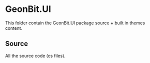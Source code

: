 # GeonBit.UI

This folder contain the GeonBit.UI package source + built in themes content.

## Source

All the source code (cs files).
